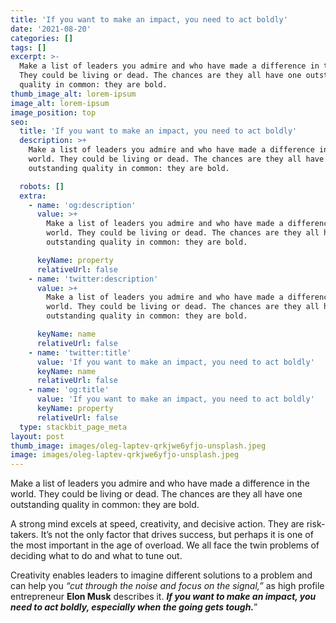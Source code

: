 ```yaml
---
title: 'If you want to make an impact, you need to act boldly'
date: '2021-08-20'
categories: []
tags: []
excerpt: >-
  Make a list of leaders you admire and who have made a difference in the world.
  They could be living or dead. The chances are they all have one outstanding
  quality in common: they are bold.
thumb_image_alt: lorem-ipsum
image_alt: lorem-ipsum
image_position: top
seo:
  title: 'If you want to make an impact, you need to act boldly'
  description: >+
    Make a list of leaders you admire and who have made a difference in the
    world. They could be living or dead. The chances are they all have one
    outstanding quality in common: they are bold.

  robots: []
  extra:
    - name: 'og:description'
      value: >+
        Make a list of leaders you admire and who have made a difference in the
        world. They could be living or dead. The chances are they all have one
        outstanding quality in common: they are bold.

      keyName: property
      relativeUrl: false
    - name: 'twitter:description'
      value: >+
        Make a list of leaders you admire and who have made a difference in the
        world. They could be living or dead. The chances are they all have one
        outstanding quality in common: they are bold.

      keyName: name
      relativeUrl: false
    - name: 'twitter:title'
      value: 'If you want to make an impact, you need to act boldly'
      keyName: name
      relativeUrl: false
    - name: 'og:title'
      value: 'If you want to make an impact, you need to act boldly'
      keyName: property
      relativeUrl: false
  type: stackbit_page_meta
layout: post
thumb_image: images/oleg-laptev-qrkjwe6yfjo-unsplash.jpeg
image: images/oleg-laptev-qrkjwe6yfjo-unsplash.jpeg
---
```

Make a list of leaders you admire and who have made a difference in the world. They could be living or dead. The chances are they all have one outstanding quality in common: they are bold.

A strong mind excels at speed, creativity, and decisive action. They are risk-takers. It’s not the only factor that drives success, but perhaps it is one of the most important in the age of overload. We all face the twin problems of deciding what to do and what to tune out.

Creativity enables leaders to imagine different solutions to a problem and can help you *“cut through the noise and focus on the signal,”* as high profile entrepreneur **Elon Musk** describes it. ***If you want to make an impact, you need to act boldly, especially when the going gets tough.***”
